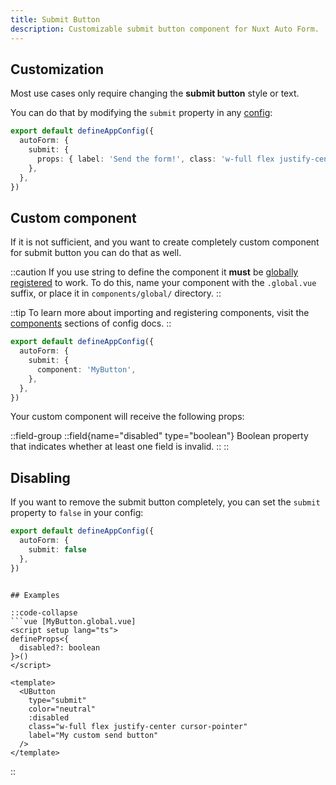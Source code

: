 ```yaml
---
title: Submit Button
description: Customizable submit button component for Nuxt Auto Form.
---
```


## Customization

Most use cases only require changing the **submit button** style or text.

You can do that by modifying the `submit` property in any [config](./config#submit):

```ts [app.config.ts]{3-5}
export default defineAppConfig({
  autoForm: {
    submit: {
      props: { label: 'Send the form!', class: 'w-full flex justify-center' },
    },
  },
})
```

## Custom component

If it is not sufficient, and you want to create completely custom component for submit button you can do that as well.

::caution
If you use string to define the component it **must** be [globally registered](https://nuxt.com/docs/4.x/guide/directory-structure/app/components#dynamic-components) to work.
To do this, name your component with the `.global.vue` suffix, or place it in `components/global/` directory.
::

::tip
To learn more about importing and registering components, visit the [components](/customization/config#components) sections of config docs.
::

```ts [app.config.ts]{3-5}
export default defineAppConfig({
  autoForm: {
    submit: {
      component: 'MyButton',
    },
  },
})
```

Your custom component will receive the following props:

::field-group
::field{name="disabled" type="boolean"}
Boolean property that indicates whether at least one field is invalid.
::
::

## Disabling

If you want to remove the submit button completely, you can set the `submit` property to `false` in your config:

```ts [app.config.ts]{3-5}
export default defineAppConfig({
  autoForm: {
    submit: false
  },
})
```
```

## Examples

::code-collapse
```vue [MyButton.global.vue]
<script setup lang="ts">
defineProps<{
  disabled?: boolean
}>()
</script>

<template>
  <UButton
    type="submit"
    color="neutral"
    :disabled
    class="w-full flex justify-center cursor-pointer"
    label="My custom send button"
  />
</template>
```
::
